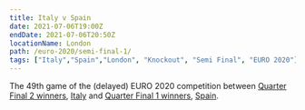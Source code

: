 ```yaml
---
title: Italy v Spain
date: 2021-07-06T19:00Z
endDate: 2021-07-06T20:50Z
locationName: London
path: /euro-2020/semi-final-1/
tags: ["Italy","Spain","London", "Knockout", "Semi Final", "EURO 2020"]
---
```


The 49th game of the (delayed) EURO 2020 competition between [Quarter Final 2 winners](/euro-2020/quarter-final-2), [Italy](/italy) and [Quarter Final 1 winners](/euro-2020/quarter-final-1), [Spain](/spain).
